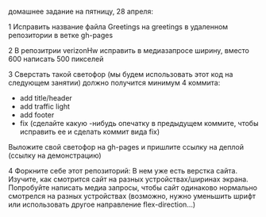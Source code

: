 домашнее задание на пятницу, 28 апреля:

1 Исправить название файла Greetings на greetings в удаленном репозитории в ветке gh-pages

2 В репозитрии verizonHw исправить в медиазапросе ширину, вместо 600 написать 500 пикселей

3 Сверстать такой светофор (мы будем использовать этот код на следующем занятии)
должно получится минимум 4 коммита: 

- add title/header
- add traffic light
- add footer
- fix (сделайте какую -нибудь опечатку в предыдущем коммите, чтобы исправить ее и сделать коммит вида fix)

Выложите свой светофор на gh-pages и пришлите ссылку на деплой (ссылку на демонстрацию)


4 Форкните себе этот репозиторий:
В нем уже есть верстка сайта. Изучите, как смотрится сайт на разных устройствах/ширинах экрана. Попробуйте написать медиа запросы, чтобы сайт одинаково нормально смотрелся на разных устройствах (возможно, нужно уменьшить шрифт или использовать другое направление flex-direction...)
